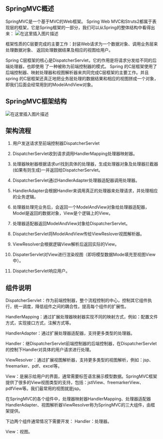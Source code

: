 ## SpringMVC概述
SpringMVC是一个基于MVC的Web框架。
Spring Web MVC和Struts2都属于表现层的框架，它是Spring框架的一部分，我们可以从Spring的整体结构中看得出来：
![在这里插入图片描述](https://img-blog.csdnimg.cn/20181119104410701.png)

框架性质的C层要完成的主要工作：封装Web请求为一个数据对象、调用业务层来处理数据对象、 返回处理数据结果及相应的视图给用户。

Spring C层框架的核心是DispatcherServlet，它的作用是将请求分发给不同的后端处理器，也即使用 了一种被称为前端控制器的模式。 Spring 的C层框架使用了后端控制器、映射处理器和视图解析器来共同完成C层框架的主要工作。并且spring 的C层框架还真正地把业务层处理的数据结果和相应的视图拼成一个对象，即我们后面会经常用到的ModelAndView对象。


## SpringMVC框架结构
![在这里插入图片描述](https://img-blog.csdnimg.cn/20181119101140257.png)
## 架构流程
1. 用户发送请求至前端控制器DispatcherServlet
2. DispatcherServlet收到请求调用HandlerMapping处理器映射器。
3. 处理器映射器根据请求url找到具体的处理器，生成处理器对象及处理器拦截器(如果有则生成)一并返回给DispatcherServlet。
4. DispatcherServlet通过HandlerAdapter处理器适配器调用处理器。
5. HandlerAdapter会根据Handler来调用真正的处理器来处理请求，并处理相应的业务逻辑。
6. 处理器处理完业务后，会返回一个ModelAndView对象给处理器适配器，Model是返回的数据对象，View是个逻辑上的View。
7. 处理器适配器返回ModelAndView对象给DispatcherServlet。
8. DispatcherServlet将ModelAndView传给ViewReslover视图解析器。
9. ViewResolver会根据逻辑View解析后返回实际的View。

10. DispaterServlet对View进行渲染视图（即将模型数据Mode填充至视图View中）。
11. DispatcherServlet响应用户。

## 组件说明
DispatcherServlet：作为前端控制器，整个流程控制的中心，控制其它组件执行，统一调度，降低组件之间的耦合性，提高每个组件的扩展性。

HandlerMapping：通过扩展处理器映射器实现不同的映射方式，例如：配置文件方式，实现接口方式，注解方式等。 

HandlerAdapter：通过扩展处理器适配器，支持更多类型的处理器。

Handler：继DispatcherServlet前端控制器的后端控制器，在DispatcherServlet的控制下Handler对具体的用户请求进行处理。

ViewResolver：通过扩展视图解析器，支持更多类型的视图解析，例如：jsp、freemarker、pdf、excel等。

View：是展示给用户的界面，通常需要标签语言展示模型数据。SpringMVC框架提供了很多的View视图类型的支持，包括：jstlView、freemarkerView、pdfView等。我们最常用的视图就是jsp。  

在SpringMVC的各个组件中，处理器映射器HandlerMapping、处理器适配器HandlerAdapter、视图解析器ViewResolver称为SpringMVC的三大组件，由框架提供。

下边两个组件通常情况下需要开发：
Handler：处理器。  

View：视图。


